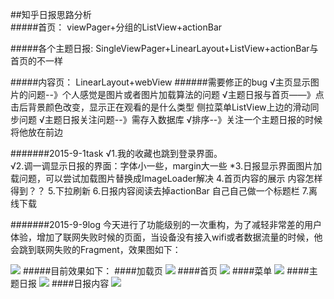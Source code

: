 ##知乎日报思路分析        
#####首页：
viewPager+分组的ListView+actionBar  

#####各个主题日报:
SingleViewPager+LinearLayout+ListView+actionBar与首页的不一样    

#####内容页：
LinearLayout+webView
######需要修正的bug
	√主页显示图片的问题--》个人感觉是图片或者图片加载算法的问题
	√主题日报与首页——》点击后背景颜色改变，显示正在观看的是什么类型
	侧拉菜单ListView上边的滑动同步问题
	√主题日报关注问题--》需存入数据库
	√排序--》关注一个主题日报的时候将他放在前边
	
#######2015-9-1task
	√1.我的收藏也跳到登录界面。  
	√2.调一调显示日报的界面：字体小一些，margin大一些
	*3.日报显示界面图片加载问题，可以尝试加载图片替换成ImageLoader解决
	4.首页内容的展示 内容怎样得到？？
	5.下拉刷新
	6.日报内容阅读去掉actionBar 自己自己做一个标题栏
	7.离线下载
	
#######2015-9-9log
	今天进行了功能级别的一次重构，为了减轻非常差的用户体验，增加了联网失败时候的页面，当设备没有接入wifi或者数据流量的时候，他会跳到联网失败的Fragment，效果图如下：
	
 ![](neterror.png)
#####目前效果如下：
####加载页
![](launcher.png)
####首页
![](index.png)
####菜单
![](menu.png)
####主题日报
![](theme.png)
####日报内容
![](daily.png)

